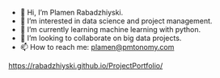 - 👋 Hi, I’m Plamen Rabadzhiyski.
- 👀 I’m interested in data science and project management.
- 🌱 I’m currently learning machine learning with python.
- 💞️ I’m looking to collaborate on big data projects.
- 📫 How to reach me: plamen@pmtonomy.com

https://rabadzhiyski.github.io/ProjectPortfolio/

<!---
rabadzhiyski/rabadzhiyski is a ✨ special ✨ repository because its `README.md` (this file) appears on your GitHub profile.
You can click the Preview link to take a look at your changes.
--->
